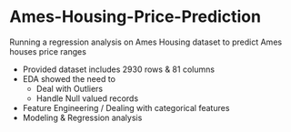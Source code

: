# Ames-Housing-Price-Prediction
Running a regression analysis on Ames Housing dataset to predict Ames houses price ranges

* Provided dataset includes 2930 rows & 81 columns
* EDA showed the need to
    * Deal with Outliers
    * Handle Null valued records
* Feature Engineering / Dealing with categorical features
* Modeling & Regression analysis
